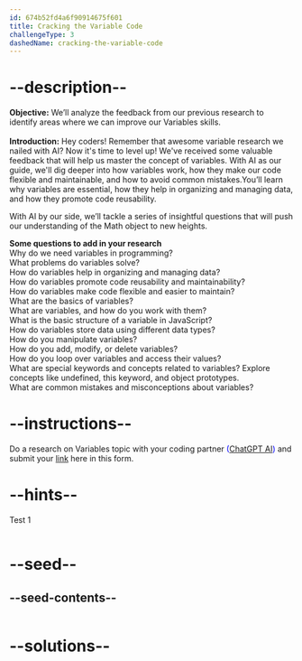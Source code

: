 ```yaml
---
id: 674b52fd4a6f90914675f601
title: Cracking the Variable Code
challengeType: 3
dashedName: cracking-the-variable-code
---
```


# --description--

**Objective:**
We’ll analyze the feedback from our previous research to identify areas where we can improve our Variables skills.
<br>
<br>
**Introduction:**
Hey coders! Remember that awesome variable research we nailed with AI? Now it's time to level up! We've received some valuable feedback that will help us master the concept of variables. With AI as our guide, we'll dig deeper into how variables work, how they make our code flexible and maintainable, and how to avoid common mistakes.You’ll learn why variables are essential, how they help in organizing and managing data, and how they promote code reusability.

With AI by our side, we’ll tackle a series of insightful questions that will push our understanding of the Math object to new heights.


**Some questions to add in your research**
<br>
Why do we need variables in programming?
<br>
What problems do variables solve?
<br>
How do variables help in organizing and managing data?
<br>
How do variables promote code reusability and maintainability?
<br>
How do variables make code flexible and easier to maintain?
<br>
What are the basics of variables?
<br>
What are variables, and how do you work with them?
<br>
What is the basic structure of a variable in JavaScript?
<br>
How do variables store data using different data types?
<br>
How do you manipulate variables?
<br>
How do you add, modify, or delete variables?
<br>
How do you loop over variables and access their values?
<br>
What are special keywords and concepts related to variables?
Explore concepts like undefined, this keyword, and object prototypes.
<br>
What are common mistakes and misconceptions about variables?

# --instructions--

Do a research on Variables topic with your coding partner <span style="color:blue;">([ChatGPT AI](https://chatgpt.com/))</span> and submit your <span style="color:blue;">[link](https://forms.gle/Br944QzCquXEAbrb8)</span> here in this form.

# --hints--

Test 1

```js

```

# --seed--
## --seed-contents--

```js

```

# --solutions--

```js

```
